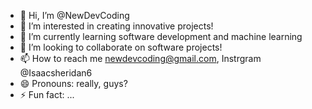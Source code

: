 - 👋 Hi, I’m @NewDevCoding
- 👀 I’m interested in creating innovative projects!
- 🌱 I’m currently learning software development and machine learning
- 💞️ I’m looking to collaborate on software projects!
- 📫 How to reach me newdevcoding@gmail.com, Instrgram @Isaacsheridan6
- 😄 Pronouns: really, guys?
- ⚡ Fun fact: ...

<!---
NewDevCoding/NewDevCoding is a ✨ special ✨ repository because its `README.md` (this file) appears on your GitHub profile.
You can click the Preview link to take a look at your changes.
--->
